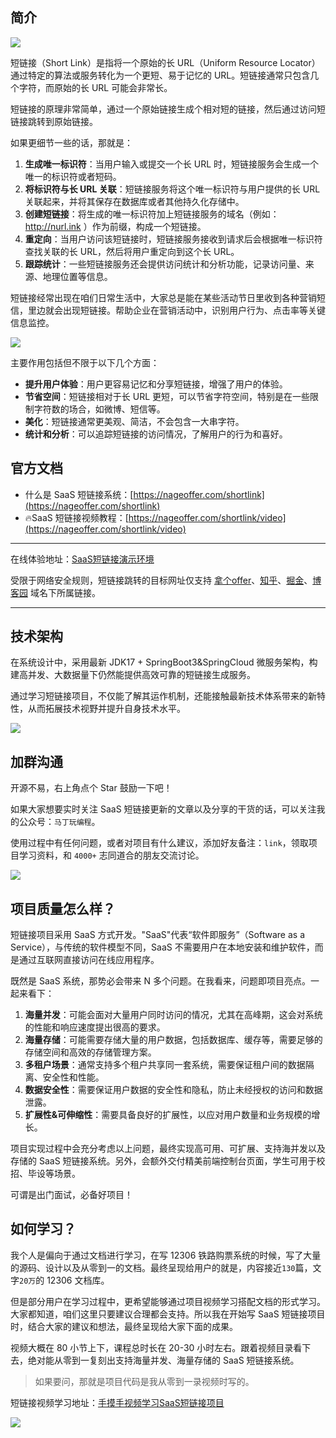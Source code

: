 ## 简介

![](https://images-machen.oss-cn-beijing.aliyuncs.com/image-20231115133642504.png)

短链接（Short Link）是指将一个原始的长 URL（Uniform Resource Locator）通过特定的算法或服务转化为一个更短、易于记忆的
URL。短链接通常只包含几个字符，而原始的长 URL 可能会非常长。

短链接的原理非常简单，通过一个原始链接生成个相对短的链接，然后通过访问短链接跳转到原始链接。

如果更细节一些的话，那就是：

1. **生成唯一标识符**：当用户输入或提交一个长 URL 时，短链接服务会生成一个唯一的标识符或者短码。
2. **将标识符与长 URL 关联**：短链接服务将这个唯一标识符与用户提供的长 URL 关联起来，并将其保存在数据库或者其他持久化存储中。
3. **创建短链接**：将生成的唯一标识符加上短链接服务的域名（例如：http://nurl.ink ）作为前缀，构成一个短链接。
4. **重定向**：当用户访问该短链接时，短链接服务接收到请求后会根据唯一标识符查找关联的长 URL，然后将用户重定向到这个长 URL。
5. **跟踪统计**：一些短链接服务还会提供访问统计和分析功能，记录访问量、来源、地理位置等信息。

短链接经常出现在咱们日常生活中，大家总是能在某些活动节日里收到各种营销短信，里边就会出现短链接。帮助企业在营销活动中，识别用户行为、点击率等关键信息监控。

![](https://images-machen.oss-cn-beijing.aliyuncs.com/IMG_9858-20231126.jpg)

主要作用包括但不限于以下几个方面：

- **提升用户体验**：用户更容易记忆和分享短链接，增强了用户的体验。
- **节省空间**：短链接相对于长 URL 更短，可以节省字符空间，特别是在一些限制字符数的场合，如微博、短信等。
- **美化**：短链接通常更美观、简洁，不会包含一大串字符。
- **统计和分析**：可以追踪短链接的访问情况，了解用户的行为和喜好。

## 官方文档

- 什么是 SaaS 短链接系统：[https://nageoffer.com/shortlink](https://nageoffer.com/shortlink)
- 🔥SaaS 短链接视频教程：[https://nageoffer.com/shortlink/video](https://nageoffer.com/shortlink/video)

---

在线体验地址：[SaaS短链接演示环境](http://shortlink.magestack.cn)

受限于网络安全规则，短链接跳转的目标网址仅支持 [拿个offer](https://nageoffer.com)、[知乎](https://zhihu.com)、[掘金](https://juejin.cn)、[博客园](https://cnblogs.com) 域名下所属链接。

---

## 技术架构

在系统设计中，采用最新 JDK17 + SpringBoot3&SpringCloud 微服务架构，构建高并发、大数据量下仍然能提供高效可靠的短链接生成服务。

通过学习短链接项目，不仅能了解其运作机制，还能接触最新技术体系带来的新特性，从而拓展技术视野并提升自身技术水平。

![](https://images-machen.oss-cn-beijing.aliyuncs.com/image-20231026132606180.png)

## 加群沟通

开源不易，右上角点个 Star 鼓励一下吧！

如果大家想要实时关注 SaaS 短链接更新的文章以及分享的干货的话，可以关注我的公众号：`马丁玩编程`。

使用过程中有任何问题，或者对项目有什么建议，添加好友备注：`link`，领取项目学习资料，和 `4000+` 志同道合的朋友交流讨论。

![](https://images-machen.oss-cn-beijing.aliyuncs.com/1_990064918_171_84_3_716500817_c4659af930df3a2532d02b8fcc0f0cbe.png)

## 项目质量怎么样？

短链接项目采用 SaaS 方式开发。"SaaS"代表“软件即服务”（Software as a Service），与传统的软件模型不同，SaaS
不需要用户在本地安装和维护软件，而是通过互联网直接访问在线应用程序。

既然是 SaaS 系统，那势必会带来 N 多个问题。在我看来，问题即项目亮点。一起来看下：

1. **海量并发**：可能会面对大量用户同时访问的情况，尤其在高峰期，这会对系统的性能和响应速度提出很高的要求。
2. **海量存储**：可能需要存储大量的用户数据，包括数据库、缓存等，需要足够的存储空间和高效的存储管理方案。
3. **多租户场景**：通常支持多个租户共享同一套系统，需要保证租户间的数据隔离、安全性和性能。
4. **数据安全性**：需要保证用户数据的安全性和隐私，防止未经授权的访问和数据泄露。
5. **扩展性&可伸缩性**：需要具备良好的扩展性，以应对用户数量和业务规模的增长。

项目实现过程中会充分考虑以上问题，最终实现高可用、可扩展、支持海并发以及存储的 SaaS 短链接系统。另外，会额外交付精美前端控制台页面，学生可用于校招、毕设等场景。

可谓是出门面试，必备好项目！

## 如何学习？

我个人是偏向于通过文档进行学习，在写 12306 铁路购票系统的时候，写了大量的源码、设计以及从零到一的文档。最终呈现给用户的就是，内容接近`130`篇，文字`20万`的 12306 文档库。

但是部分用户在学习过程中，更希望能够通过项目视频学习搭配文档的形式学习。大家都知道，咱们这里只要建议合理都会支持。所以我在开始写 SaaS 短链接项目时，结合大家的建议和想法，最终呈现给大家下面的成果。

视频大概在 80 小节上下，课程总时长在 20-30 小时左右。跟着视频目录看下去，绝对能从零到一复刻出支持海量并发、海量存储的 SaaS 短链接系统。

> 如果要问，那就是项目代码是我从零到一录视频时写的。

短链接视频学习地址：[手摸手视频学习SaaS短链接项目](https://nageoffer.com/shortlink/video/)

![](https://images-machen.oss-cn-beijing.aliyuncs.com/image-20231122173916783.png)
